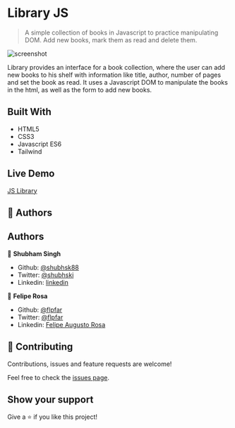 # Library JS

> A simple collection of books in Javascript to practice manipulating DOM. Add new books, mark them as read and delete them.

![screenshot](https://user-images.githubusercontent.com/15898299/86404104-5fabfa80-bc85-11ea-8cd5-f3e1933e2cfe.png)

Library provides an interface for a book collection, where the user can add new books to his shelf with information like title, author, number of pages and set the book as read. It uses a Javascript DOM to manipulate the books in the html, as well as the form to add new books.

## Built With

- HTML5
- CSS3
- Javascript ES6
- Tailwind

## Live Demo

[JS Library](https://rawcdn.githack.com/shubhsk88/Library-js/030d714c1f9150e0affeb8d2779a5aaca5fd73e2/index.html)

## 👤 Authors

## Authors

👤 **Shubham Singh**

- Github: [@shubhsk88](https://github.com/shubhsk88)
- Twitter: [@shubhski](twitter.com/shubski)
- Linkedin: [linkedin](https://www.linkedin.com/in/shubhski/)

👤 **Felipe Rosa**

- Github: [@flpfar](https://github.com/flpfar)
- Twitter: [@flpfar](https://twitter.com/flpfar)
- Linkedin: [Felipe Augusto Rosa](https://www.linkedin.com/in/felipe-augusto-rosa)

## 🤝 Contributing

Contributions, issues and feature requests are welcome!

Feel free to check the [issues page](issues/).

## Show your support

Give a ⭐️ if you like this project!